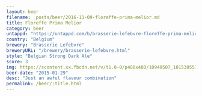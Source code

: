 ```yaml
---
layout: beer
filename: _posts/beer/2016-11-09-floreffe-prima-melior.md
title: Floreffe Prima Melior
category: beer
untappd: "https://untappd.com/b/brasserie-lefebvre-floreffe-prima-melior--meilleure/18361"
country: "Belgium"
brewery: "Brasserie Lefebvre"
breweryURL: "/brewery/brasserie-lefebvre.html"
style: "Belgian Strong Dark Ale"
score: 3
img: https://scontent.xx.fbcdn.net/v/t1.0-0/p480x480/10940507_10153055792123745_6951460612562111481_n.jpg?oh=342183bd7b5194f565ec8154c053093c&oe=5A1E3390
beer-date: "2015-01-29"
desc: "Just an awful flavour combination"
permalink: /beer/:title.html
---
```


